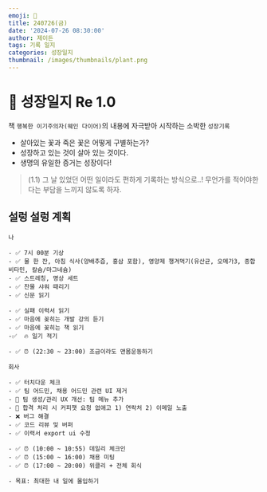 ```yaml
---
emoji: 🌱
title: 240726(금)
date: '2024-07-26 08:30:00'
author: 제이든
tags: 기록 일지
categories: 성장일지
thumbnail: /images/thumbnails/plant.png
---
```


# 🌱 성장일지 Re 1.0

책 `행복한 이기주의자(웨인 다이어)`의 내용에 자극받아 시작하는 소박한 `성장기록`

- 살아있는 꽃과 죽은 꽃은 어떻게 구별하는가?
- 성장하고 있는 것이 살아 있는 것이다.
- 생명의 유일한 증거는 성장이다!

> (1.1) 그 날 있었던 어떤 일이라도 편하게 기록하는 방식으로..! 무언가를 적어야한다는 부담을 느끼지 않도록 하자.

## 설렁 설렁 계획

```plaintext
나

- ✅ 7시 00분 기상
- ✅ 물 한 잔, 아침 식사(양배추즙, 홍삼 포함), 영양제 챙겨먹기(유산균, 오메가3, 종합 비타민, 칼슘/마그네슘)
- ✅ 스트레칭, 명상 세트
- ✅ 찬물 샤워 때리기
- ✅ 신문 읽기

- ✅ 실패 이력서 읽기
- ✅ 마음에 꽂히는 개발 강의 듣기
- ✅ 마음에 꽂히는 책 읽기
-✅  🔥 일기 적기

- ✅ ⏰ (22:30 ~ 23:00) 조금이라도 맨몸운동하기

회사

- ✅ 터치다운 체크
- ✅ 팀 어드민, 채용 어드민 관련 UI 제거
- 🌱 팀 생성/관리 UX 개선: 팀 메뉴 추가
- 🌱 합격 처리 시 커피챗 요청 없애고 1) 연락처 2) 이메일 노출
- ❌ 버그 해결
- ✅ 코드 리뷰 및 버퍼
- ✅ 이력서 export ui 수정

- ✅ ⏰ (10:00 ~ 10:55) 데일리 체크인
- ✅ ⏰ (15:00 ~ 16:00) 채용 미팅
- ✅ ⏰ (17:00 ~ 20:00) 위클리 + 전체 회식

- 목표: 최대한 내 일에 몰입하기
```
